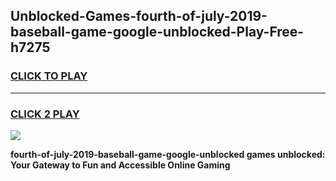 
## Unblocked-Games-fourth-of-july-2019-baseball-game-google-unblocked-Play-Free-h7275
<h3>
<a href="https://premium76.site?title=fourth-of-july-2019-baseball-game-google-unblocked&ref=24M">CLICK TO PLAY</a></h3>
<hr>

<h3>
<a href="https://premium76.site?title=fourth-of-july-2019-baseball-game-google-unblocked&ref=24M">CLICK 2 PLAY</a>
  
</h3>

<a href="https://premium76.site?title=fourth-of-july-2019-baseball-game-google-unblocked&ref=24M"><img src="https://clearcache.store/games.png"></a>


**fourth-of-july-2019-baseball-game-google-unblocked games unblocked: Your Gateway to Fun and Accessible Online Gaming**
